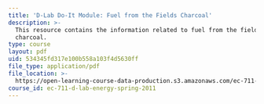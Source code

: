 ```yaml
---
title: 'D-Lab Do-It Module: Fuel from the Fields Charcoal'
description: >-
  This resource contains the information related to fuel from the fields
  charcoal. 
type: course
layout: pdf
uid: 534345fd317e100b558a103f4d5630ff
file_type: application/pdf
file_location: >-
  https://open-learning-course-data-production.s3.amazonaws.com/ec-711-d-lab-energy-spring-2011/534345fd317e100b558a103f4d5630ff_MITEC_711S11_read6a.pdf
course_id: ec-711-d-lab-energy-spring-2011
---
```

